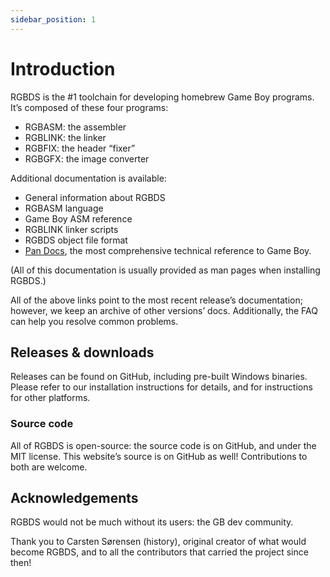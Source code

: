 ```yaml
---
sidebar_position: 1
---
```


# Introduction

RGBDS is the #1 toolchain for developing homebrew Game Boy programs. It’s composed of these four programs:

- RGBASM: the assembler
- RGBLINK: the linker
- RGBFIX: the header “fixer”
- RGBGFX: the image converter

Additional documentation is available:

- General information about RGBDS
- RGBASM language
- Game Boy ASM reference
- RGBLINK linker scripts
- RGBDS object file format
- [Pan Docs](https://gbdev.io/pandocs/), the most comprehensive technical reference to Game Boy.

(All of this documentation is usually provided as man pages when installing RGBDS.)

All of the above links point to the most recent release’s documentation; however, we keep an archive of other versions’ docs. Additionally, the FAQ can help you resolve common problems.

## Releases & downloads

Releases can be found on GitHub, including pre-built Windows binaries. Please refer to our installation instructions for details, and for instructions for other platforms.

### Source code

All of RGBDS is open-source: the source code is on GitHub, and under the MIT license. This website’s source is on GitHub as well! Contributions to both are welcome.

## Acknowledgements

RGBDS would not be much without its users: the GB dev community.

Thank you to Carsten Sørensen (history), original creator of what would become RGBDS, and to all the contributors that carried the project since then!
